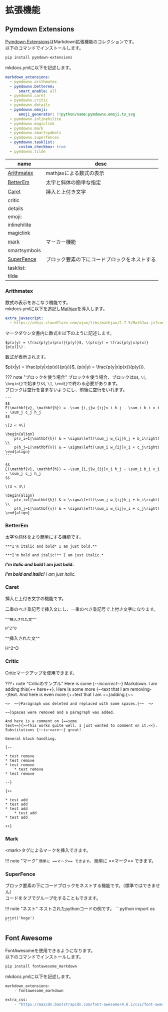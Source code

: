 # 拡張機能

## Pymdown Extensions

[Pymdown Extensions](http://facelessuser.github.io/pymdown-extensions/)はMarkdown拡張機能のコレクションです。  
以下のコマンドでインストールします。

```powershell
pip install pymdown-extensions
```

mkdocs.ymlに以下を記述します。

```yml
markdown_extensions:
  - pymdownx.arithmatex
  - pymdownx.betterem:
      smart_enable: all
  - pymdownx.caret
  - pymdownx.critic
  - pymdownx.details
  - pymdownx.emoji:
      emoji_generator: !!python/name:pymdownx.emoji.to_svg
  - pymdownx.inlinehilite
  - pymdownx.magiclink
  - pymdownx.mark
  - pymdownx.smartsymbols
  - pymdownx.superfences
  - pymdownx.tasklist:
      custom_checkbox: true
  - pymdownx.tilde
```


|name|desc|
|-|-|
|[Arithmatex](#arithmatex)|mathjaxによる数式の表示|
|[BetterEm](#betterem)|太字と斜体の簡単な指定|
|[Caret](#caret)|挿入と上付き文字|
|critic|
|details|
|emoji:|
|inlinehilite|
|magiclink|
|[mark](#mark)|マーカー機能|
|smartsymbols|
|[SuperFence](#superfence)|ブロック要素の下にコードブロックをネストする|
|tasklist:|
|tilde|

### Arithmatex

数式の表示をおこなう機能です。  
mkdocs.ymlに以下を追記し[Mathjax](https://www.mathjax.org/)を導入します。

```yml
extra_javascript: 
  - https://cdnjs.cloudflare.com/ajax/libs/mathjax/2.7.5/MathJax.js?config=TeX-MML-AM_CHTML
```

マークダウン文書内に数式を以下のように記述します。

```
$p(x|y) = \frac{p(y|x)p(x)}{p(y)}$, \(p(x|y) = \frac{p(y|x)p(x)}{p(y)}\).
```

数式が表示されます。

$p(x|y) = \frac{p(y|x)p(x)}{p(y)}$, \(p(x|y) = \frac{p(y|x)p(x)}{p(y)}\).

??? note "ブロックを使う場合"
    ブロックを使う場合、ブロックは`$$`, `\[`, `\begin{}`で始まり`$$`, `\]`, `\end{}`で終わる必要があります。  
    ブロックは空行を含まないようにし、前後に空行をいれます。

    ```
    $$
    E(\mathbf{v}, \mathbf{h}) = -\sum_{i,j}w_{ij}v_i h_j - \sum_i b_i v_i - \sum_j c_j h_j
    $$

    \[3 < 4\]

    \begin{align}
        p(v_i=1|\mathbf{h}) & = \sigma\left(\sum_j w_{ij}h_j + b_i\right) \\
        p(h_j=1|\mathbf{v}) & = \sigma\left(\sum_i w_{ij}v_i + c_j\right)
    \end{align}
    ```

    $$
    E(\mathbf{v}, \mathbf{h}) = -\sum_{i,j}w_{ij}v_i h_j - \sum_i b_i v_i - \sum_j c_j h_j
    $$

    \[3 < 4\]

    \begin{align}
        p(v_i=1|\mathbf{h}) & = \sigma\left(\sum_j w_{ij}h_j + b_i\right) \\
        p(h_j=1|\mathbf{v}) & = \sigma\left(\sum_i w_{ij}v_i + c_j\right)
    \end{align}

### BetterEm

太字や斜体をより簡単にする機能です。

```
***I'm italic and bold* I am just bold.**

***I'm bold and italic!** I am just italic.*
```

***I'm italic and bold* I am just bold.**

***I'm bold and italic!** I am just italic.*

### Caret

挿入と上付き文字の機能です。

二重のべき乗記号で挿入文にし、一重のべき乗記号で上付き文字になります。

```
^^挿入された文^^

H^2^O
```

^^挿入された文^^

H^2^O

### Critic

Criticマークアップを使用できます。

???+ note "Criticのサンプル"
    Here is some {--*incorrect*--} Markdown.  I am adding this{++ here++}.  Here is some more {--text
    that I am removing--}text.  And here is even more {++text that I 
    am ++}adding.{~~

    ~>  ~~}Paragraph was deleted and replaced with some spaces.{~~  ~>

    ~~}Spaces were removed and a paragraph was added.

    And here is a comment on {==some
    text==}{>>This works quite well. I just wanted to comment on it.<<}. Substitutions {~~is~>are~~} great!

    General block handling.

    {--

    * test remove
    * test remove
    * test remove
        * test remove
    * test remove

    --}

    {++

    * test add
    * test add
    * test add
        * test add
    * test add

    ++}

### Mark

&lt;mark>タグによるマークを挿入できます。

!!! note "マーク"
    ```
    簡単に ==マーク== できます。
    ```
    簡単に ==マーク== できます。

### SuperFence

ブロック要素の下にコードブロックをネストする機能です。（標準ではできません）  
コードをタブでグループ化することもできます。

!!! note "ネスト"
    ネストされたpythonコードの例です。
    ```python
    import os

    print('hoge')
    ```

## Font Awesome 

FontAwesomeを使用できるようになります。  
以下のコマンドでインストールします。

```powershell
pip install fontawesome_markdown
```

mkdocs.ymlに以下を記述します。

```python
markdown_extensions:
    - fontawesome_markdown

extra_css:
    - "https://maxcdn.bootstrapcdn.com/font-awesome/4.6.1/css/font-awesome.min.css"
```